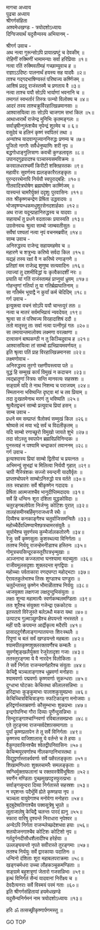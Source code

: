 मागचा अध्याय  
पुढचा अध्याय  
श्रीगर्गसंहिता  
अश्वमेधखण्डः - त्रयोदशोऽध्यायः  
दिग्विजयार्थं यदुसैन्यस्य अभियानम् -  
  
श्रीगर्ग उवाच -  
अथ नत्वा गुरून्सोऽपि प्रायात्प्रष्टुं च देवकीम् ॥  
रोहिणीं रुक्मिणीं भामामन्याः सर्वा हरिप्रियाः ॥१॥  
नत्वा रतिं रुक्मिवतीमहं गच्छाम्युवाच ह ॥  
राज्ञाऽऽदिष्टः पालनार्थं हयस्य सह यादवैः ॥२॥  
ताश्च गद्‌गदभाषिण्यस्तं परिष्वज्य कर्ष्णिजम् ॥  
आशिषं प्रददू राजंस्तस्मै च प्रणताय वै ॥३॥  
नत्वा ताश्च ययौ सोऽपि भार्याणां भवनानि च ॥  
तमागतं स्वभर्तारं तिस्त्रः पत्न्यो विलोक्य च ॥४॥  
आदरं तस्य ताश्चक्रुर्विरहात्खिन्नमानसाः ॥  
आश्वासयित्वा ताः सोऽपि चाजगाम सभां किल ॥५॥  
आथाध्वरार्थे राजेन्द्र मुनिभिः कृतमङ्गलः ॥  
सर्वान्नृषीन्गुरूंशचैव नृपेन्द्रं शूरमेव च ॥ ६॥  
वसुदेवं च हलिनं कृष्णं स्वपितरं तथा ॥  
अन्यांश्च यादवान्पूज्याननिरुद्धः प्रणम्य च ॥७॥  
पूजितो नागरैः सर्वैर्धनुष्याणिः शरी नृप ॥  
बद्धगोधाङ्गुलित्राणः कवची कुण्डलावृतः ॥८॥  
उपानद्गूढपादश्च पञ्चास्यसमविक्रमः ॥  
करवालधरश्चर्मी किरीटी शक्तिहस्तकः ॥९॥  
महावीरः सुवर्णस्य ह्यलङ्कारैरलङ्कृतः ॥  
पुरन्दररथेनापि निर्ययौ स्वपुराद्बहि: ॥१०॥  
गीतवादित्रघोषेण ब्रह्मघोषेण कार्ष्णिजम् ॥  
यास्यन्तं चामरैर्युक्तं ददृशुः पुरवासिनः ॥११॥  
ततः श्रीकृष्णचन्द्रेण प्रेषिता उद्धवादयः ॥  
भोजवृष्ण्यन्धकमधुशूरसेनदशार्हकाः ॥१२॥  
अथ राजा यदून्प्राहानिरुद्धस्य च यादवाः ॥  
सहायार्थं तु प्रधने वदतात्कः प्रयास्यति ॥१३॥  
उग्रसेनवचः श्रुत्वा साम्बो जाम्बवतीसुतः ॥  
सर्वेषां पश्यतां नत्वा नृपं वचनमब्रवीत् ॥१४॥  
साम्ब उवाच -  
अनिरुद्धस्य राजेन्द्र सहायमहमेव च ॥  
महारणे च शत्रुभ्यः करिष्ये सर्वदा किल ॥१५॥  
यद्यहं तस्य रक्षां वै न करिष्ये रणाङ्गणे ॥  
प्रतिज्ञां मम राजेन्न्द्र शृणुष्व सत्यवादिनः ॥१६॥  
त्याज्यां तु दशमीविद्धां यः कृत्वैकादशीं नरः ॥  
प्रयाति यां गतिं राजंस्तामहं प्राप्नुयां ध्रुवम् ॥१७॥  
गोहन्तॄणां गतिर्या तु या गतिर्ब्रह्मघातिनाम् ॥  
सा गतिर्मम भूयाद्वै न कुर्यां कर्म चेदिदिम् ॥१८॥  
गर्ग उवाच -  
इत्युक्त्वा वचनं सोऽपि ययौ चान्तःपुरं ततः ॥  
नत्वा च मातरं सर्वमभिप्रायं न्यवदेयत् ॥१९॥  
श्रुत्वा सा तं परिष्वज्य विरहादाशिषं ददौ ॥  
ततो मातॄस्तु ताः सर्वा नत्वा पत्नीगृहं गतः ॥२०॥  
सा तमायान्तमालोक्य लक्ष्मणा वरलक्षणा ॥  
दत्त्वासनं बाष्पकण्ठी न तु किञ्चिदुवाच ह ॥२१॥  
आश्वासयित्वा तां साम्बो ह्यभिप्रायमवर्णयत् ॥  
इति श्रृत्वा पतिं प्राह विरहात्खिन्नमानसा ॥२२॥  
लक्ष्मणोवाच -  
अनिरुद्धस्य तुरगो रक्षणीयस्त्वया पते ॥  
युद्धं हि सम्मुखं कार्यं विमुखं न कदाचन ॥२३॥  
त्वद्भ्रातॄणां स्त्रियः सन्ति मानवत्यः सहस्रशः ॥  
सङ्ग्रामे यदि ते नाथ निशम्य च पराजयम् ॥२४॥  
स्मितानना भविष्यन्ति दृष्ट्वा मां च तव प्रियाम् ॥  
तदा दुःखतमेनाथ मरणं तु भविष्यति ॥२५॥  
श्रुत्वैतद्वचनं साम्बो प्रत्युवाच प्रियां हसन् ॥  
साम्ब उवाच -  
प्रधने मम सम्प्राप्तं त्रैलोक्यं सम्मुखं किल ॥२६॥  
श्रोष्यसे त्वं मया भद्रे सर्वं च विदलीकृतम् ॥  
यदि साम्बो रणाच्छूरो विमुखो जायते शुभे ॥२७॥  
तदा सोऽस्तु स्वपापेन ब्रह्मविप्रविनिन्दकः ॥  
पुनस्त्वहं न पश्यामि चन्द्राकारं तवाननम् ॥२८॥  
गर्ग उवाच -  
इत्याश्वास्य प्रियां साम्बो द्वितीयां च प्रयत्नतः ॥  
अभिमन्युं सुभद्रां च मिलित्वा निर्ययौ गृहात् ॥२९॥  
चापी नैस्त्रिंशकः सज्जो स्यन्दनी यादवैर्वृतः ॥  
प्राप्तश्चोपवने साम्बोऽनिरुद्धो यत्र वर्तते ॥३०॥  
ततः स्वभ्रातरः सर्वे श्रीकृष्णेन गदादयः ॥  
प्रेषिता आत्मजाश्चैव भानुदीप्तिमदादयः ॥३१॥  
सर्वे हि धन्विनः शूरा दंशिता युद्धकोविदाः ॥  
चतुरङ्गबलोपेता निर्जग्मुः कोटिशः पुरात् ॥३२॥  
तालहंसमीनबर्हिमृगराजध्वजै रथैः ॥  
दिव्यैश्च कनकाङ्गैश्च चतुर्वाजिसमन्वितैः ॥३३॥  
महोच्चैर्देवधिष्ण्याभैश्छत्रचामरसंयुतैः ॥  
सूर्याभैश्च सुवर्णस्य कुम्भैर्जालकतोरणैः ॥३४॥  
रेजुः सर्वे कृष्णसुताः कुशस्थल्या विनिर्गताः ॥  
ततश्च निर्ययू राजन्हेमनीडाश्च हस्तिनः ॥३५॥  
गोमूत्रचयसिन्दूरकस्तूरीपत्रभृन्मुखाः ॥  
अञ्जनाभा कज्जलाभा घनश्यामा मदच्युताः ॥३६॥  
राजीवमूलसदृशाः शुक्लदन्ता मृगद्विपाः ॥  
महोच्चाः पर्वताकारा रणद्घण्टा महोद्‌भटाः ॥३७॥  
ऐरावतकुलेभाश्च तिस्रः शुण्डाश्च पाण्डुराः ॥  
चतुर्दन्तास्तु कृष्णेन भौमान्नीताश्च निर्ययुः ॥३८॥  
ध्वजयुक्ता लक्षगजा लक्षदुन्दुभिसंयुताः ॥  
लक्षाः शून्या महामात्यैः स्वर्णकम्बलमण्डिताः ॥३९॥  
ततः शूरैश्च संयुक्ता गजेन्द्रा एककोटयः ॥  
इतस्ततो विरेजुस्ते बलेऽब्धौ मकरा यथा ॥४०॥  
उत्पाट्य गुल्माञ्छुण्डैश्च क्षेपयन्तो नभस्तले ॥  
महीं पादैः कपयन्त आर्द्रीकृत्य मदैरपि ॥४१॥  
प्रासाददुर्गशैलाङ्गान्पातयन्तः शिरःस्थलैः ॥  
रिपूणां च बलं सर्वं खण्डयन्तो महबलाः ॥४२॥  
श्यामपीतकृष्णशुक्लरक्तवर्णैश्च कम्बलैः ॥  
सुवर्णशृङ्खलैर्युक्ता रेजुरेतादृशा गजाः ॥४३॥  
ततस्तुरङ्गमा ये वै नारदेन विलोकिताः ॥  
ते सर्वे निर्गता राजन्स्वर्णहारैश्च संयुताः ॥४४॥  
केचिद्वै चञ्चलाङ्गाश्च धूम्रवर्णा मनोहराः ॥  
श्यामवर्णाः पद्मवर्णाः कृष्णवर्णाः सुकन्धराः ॥४५॥  
दुग्धाभा घोटकाः केचित्तथा कीलालसन्निभाः ॥  
हरिद्राभाः कुङ्कुमाभाः पालाशकुसुमप्रभाः ॥४६॥  
केचिच्चित्रविचित्राङ्गाः स्फटिकाङ्गा मनोजवाः ॥  
हरिद्वर्णास्ताम्रवर्णाः कौसुम्भाभाः शुकप्रभाः ॥४७॥  
इन्द्रगोपनिभा गौरा दिव्याः पूर्णेन्दुसन्निभाः ॥  
सिन्दूराङ्गाश्चाग्निवर्णा रविबालसमप्रभाः ॥४८॥  
एते तुरङ्गमा राजन्सर्वदेशात्समागताः ॥  
पुर्यां कृष्णप्रतापेन ते तु सर्वे विनिर्गताः ॥४९॥  
कृष्णस्य वाजिशालासु ये वर्तन्ते च ते हयाः ॥  
वैकुण्ठवासिनश्चैव श्वेतद्वीपनिवासिनः ॥५०॥  
केचिन्मयूरवर्णाश्च नीलकण्ठनिभास्तथा ॥  
विद्युद्वर्णास्तार्क्ष्यवर्णाः सर्वे पक्षैरलङ्कृताः ॥५१॥  
शिखामणिधराः शुक्लचामरैः समलङ्कृताः ॥  
स्रग्भिर्मुक्ताफलानां च रक्तवस्त्रैर्विभूषिताः ॥५२॥  
स्वर्णेन मण्डिताः पुच्छमुखपट्टस्फुरत्प्रभाः ॥  
सर्वाङ्गसुन्दरा दिव्या निर्गतास्ते सहस्रशः ॥५३॥  
न स्पृशन्तः पदैर्भूमिं ह्येते कृष्णहया नृप ॥  
चञ्चला वायुवेगाश्च मनोवेगा मनोहराः ॥५४॥  
बुद्बुदेष्वतिगाश्चैव पक्वसूत्रेषु भूपते ॥  
लूताजालेषु केचिद्वै चलन्तः पारदं ह्यनु ॥५५॥  
स्फारा वारिषु दृश्यन्ते निराधारा नृपेश्वर ॥  
अन्येऽपि निर्गता राजन्म्लेच्छदेशभवा हयाः ॥५६॥  
शतयोजनगाश्चैव कोटिशः कोटिशो नृप ॥  
गर्तदुर्गनदीसौधशैलादींश्च हरेर्हयाः ॥  
उल्लङ्घयन्तो नृपते सवीरास्ते तुरङ्गमाः ॥५७॥  
ततश्च निर्ययुः सर्वे द्वारकायाः पदातिनः ॥  
धन्विनो दंशिताः शूरा महाबलपराक्रमाः ॥५८॥  
खड्गचर्मधरा उच्चा लौहकञ्चुकमण्डिताः ॥  
सङ्ग्रामे बहुशत्रूणां जेतारो गजसन्निभाः ॥५९॥  
इत्थं विनिर्गतं सैन्यं यादवानां निरीक्ष्य च ॥  
देवदैत्यनराः सर्वे विस्मयं परमं गताः ॥६०॥  
इति श्रीगर्गसंहितायां हयमेधखण्डे  
यदुसैन्यनिर्गमनं नाम त्रयोदशोऽध्यायः ॥१३॥  
  
हरिः ॐ तत्सच्छ्रीकृष्णार्पणमस्तु ॥  
  
GO TOP

